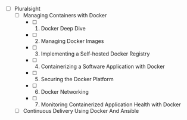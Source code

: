 - [ ] Pluralsight
	- [ ] Managing Containers with Docker
		- [ ] 01. Docker Deep Dive
		- [ ] 02. Managing Docker Images
		- [ ] 03. Implementing a Self-hosted Docker Registry
		- [ ] 04. Containerizing a Software Application with Docker
		- [ ] 05. Securing the Docker Platform
		- [ ] 06. Docker Networking
		- [ ] 07. Monitoring Containerized Application Health with Docker
	- [ ] Continuous Delivery Using Docker And Ansible